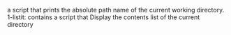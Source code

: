 a script that prints the absolute path name of the current working directory.
1-listit: contains a script that Display the contents list of the current directory
